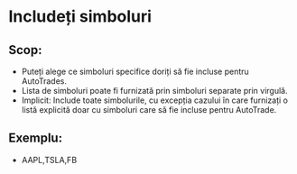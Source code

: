 # **Includeți simboluri**

## Scop:

- Puteți alege ce simboluri specifice doriți să fie incluse pentru AutoTrades.
- Lista de simboluri poate fi furnizată prin simboluri separate prin virgulă.
- Implicit: Include toate simbolurile, cu excepția cazului în care furnizați o listă explicită doar cu simboluri care să fie incluse pentru AutoTrade.

## Exemplu:

- AAPL,TSLA,FB

